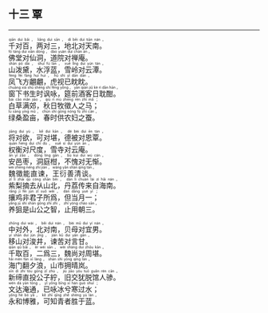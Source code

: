 ## 十三 覃
---
<div>

<p>
<ruby><rb> 千对百，两对三，地北对天南。 </rb> <rt>qiān  duì  bǎi ， liǎng  duì  sān ， dì  běi  duì  tiān  nán 。</rt></ruby><BR>
<ruby><rb> 佛堂对仙洞，道院对禅庵。 </rb> <rt>fó  táng  duì  xiān  dòng ， dào  yuàn  duì  chán  ān 。</rt></ruby><BR>
<ruby><rb> 山泼黛，水浮蓝，雪岭对云潭。 </rb> <rt>shān  pō  dài ， shuǐ  fú  lán ， xuě  lǐng  duì  yún  tán 。</rt></ruby><BR>
<ruby><rb> 凤飞方翽翽，虎视已眈眈。 </rb> <rt>fèng  fēi  fāng  huì  huì ， hǔ  shì  yǐ  dān  dān 。</rt></ruby><BR>
<ruby><rb> 窗下书生时讽咏，筵前酒客日耽酣。 </rb> <rt>chuāng  xià  shū  shēng  shí  fěng  yǒng ， yán  qián  jiǔ  kè  rì  dān  hān 。</rt></ruby><BR>
<ruby><rb> 白草满郊，秋日牧徵人之马； </rb> <rt>bái  cǎo  mǎn  jiāo ， qiū  rì  mù  zhēng  rén  zhī  mǎ ；</rt></ruby><BR>
<ruby><rb> 绿桑盈亩，春时供农妇之蚕。 </rb> <rt>lǜ  sāng  yíng  mǔ ， chūn  shí  gōng  nóng  fù  zhī  cán 。</rt></ruby><BR></p>

<p>
<ruby><rb> 将对欲，可对堪，德被对恩覃。 </rb> <rt>jiāng  duì  yù ， kě  duì  kān ， dé  bèi  duì  ēn  tán 。</rt></ruby><BR>
<ruby><rb> 权衡对尺度，雪寺对云庵。 </rb> <rt>quán  héng  duì  chǐ  dù ， xuě  sì  duì  yún  ān 。</rt></ruby><BR>
<ruby><rb> 安邑枣，洞庭柑，不愧对无惭。 </rb> <rt>ān  yì  zǎo ， dòng  tíng  gān ， bù  kuì  duì  wú  cán 。</rt></ruby><BR>
<ruby><rb> 魏徵能直谏，王衍善清谈。 </rb> <rt>wèi  zhēng  néng  zhí  jiàn ， wáng  yǎn  shàn  qīng  tán 。</rt></ruby><BR>
<ruby><rb> 紫梨摘去从山北，丹荔传来自海南。 </rb> <rt>zǐ  lí  zhāi  qù  cóng  shān  běi ， dān  lì  chuán  lái  zì  hǎi  nán 。</rt></ruby><BR>
<ruby><rb> 攘鸡非君子所爲，但当月一； </rb> <rt>rǎng  jī  fēi  jūn  zǐ  suǒ  wèi ， dàn  dāng  yuè  yī ；</rt></ruby><BR>
<ruby><rb> 养狙是山公之智，止用朝三。 </rb> <rt>yǎng  jū  shì  shān  gōng  zhī  zhì ， zhǐ  yòng  cháo  sān 。</rt></ruby><BR></p>

<p>
<ruby><rb> 中对外，北对南，贝母对宜男。 </rb> <rt>zhōng  duì  wài ， běi  duì  nán ， bèi  mǔ  duì  yí  nán 。</rt></ruby><BR>
<ruby><rb> 移山对浚井，谏苦对言甘。 </rb> <rt>yí  shān  duì  jùn  jǐng ， jiàn  kǔ  duì  yán  gān 。</rt></ruby><BR>
<ruby><rb> 千取百，二爲三，魏尚对周堪。 </rb> <rt>qiān  qǔ  bǎi ， èr  wèi  sān ， wèi  shàng  duì  zhōu  kān 。</rt></ruby><BR>
<ruby><rb> 海门翻夕浪，山市拥晴岚。 </rb> <rt>hǎi  mén  fān  xī  làng ， shān  shì  yōng  qíng  lán 。</rt></ruby><BR>
<ruby><rb> 新缔直投公子紵，旧交犹脱馆人骖。 </rb> <rt>xīn  dì  zhí  tóu  gōng  zǐ  zhù ， jiù  jiāo  yóu  tuō  guǎn  rén  cān 。</rt></ruby><BR>
<ruby><rb> 文达淹通，已咏冰兮寒过水； </rb> <rt>wén  dá  yān  tōng ， yǐ  yǒng  bīng  xī  hán  guò  shuǐ ；</rt></ruby><BR>
<ruby><rb> 永和博雅，可知青者胜于蓝。 </rb> <rt>yǒng  hé  bó  yǎ ， kě  zhī  qīng  zhě  shèng  yú  lán 。</rt></ruby><BR></p>

</div>
